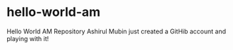 # hello-world-am
Hello World AM Repository
Ashirul Mubin just created a GitHib account and playing with it!
